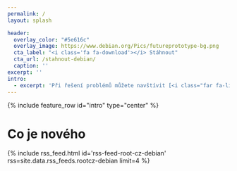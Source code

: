 ```yaml
---
permalink: /
layout: splash

header:
  overlay_color: "#5e616c"
  overlay_image: https://www.debian.org/Pics/futureprototype-bg.png
  cta_label: "<i class='fa fa-download'></i> Stáhnout"
  cta_url: /stahnout-debian/
  caption: ''
excerpt: ''
intro:
  - excerpt: 'Při řešení problémů můžete navštívit [<i class="far fa-life-ring"></i> naše fórum](https://forum.debian-linux.cz/).'
---
```


{% include feature_row id="intro" type="center" %}

# Co je nového

{% include rss_feed.html id='rss-feed-root-cz-debian' rss=site.data.rss_feeds.rootcz-debian limit=4 %}
